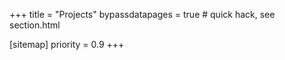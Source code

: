 +++
title = "Projects"
bypassdatapages = true        # quick hack, see section.html

[sitemap]
  priority = 0.9
+++
